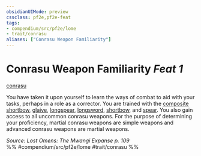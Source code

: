 ```yaml
---
obsidianUIMode: preview
cssclass: pf2e,pf2e-feat
tags:
- compendium/src/pf2e/lome
- trait/conrasu
aliases: ["Conrasu Weapon Familiarity"]
---
```

# Conrasu Weapon Familiarity  *Feat 1*  
[conrasu](conrasu-loag.md "Conrasu Ancestry & Heritage Trait")  


You have taken it upon yourself to learn the ways of combat to aid with your tasks, perhaps in a role as a corrector. You are trained with the [composite shortbow](composite-shortbow.md), [glaive](glaive.md), [longspear](longspear.md), [longsword](longsword.md), [shortbow](shortbow.md), and [spear](spear.md). You also gain access to all uncommon conrasu weapons. For the purpose of determining your proficiency, martial conrasu weapons are simple weapons and advanced conrasu weapons are martial weapons.

*Source: Lost Omens: The Mwangi Expanse p. 109*  
%% #compendium/src/pf2e/lome #trait/conrasu %%